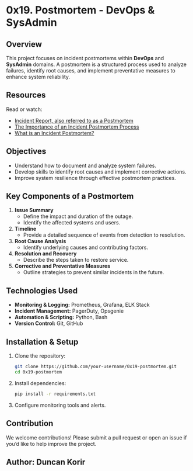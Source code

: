 # 0x19. Postmortem - DevOps & SysAdmin

## Overview

This project focuses on incident postmortems within **DevOps** and **SysAdmin** domains. A postmortem is a structured process used to analyze failures, identify root causes, and implement preventative measures to enhance system reliability.

## Resources

Read or watch:

- [Incident Report, also referred to as a Postmortem](#)
- [The Importance of an Incident Postmortem Process](#)
- [What is an Incident Postmortem?](#)

## Objectives

- Understand how to document and analyze system failures.
- Develop skills to identify root causes and implement corrective actions.
- Improve system resilience through effective postmortem practices.

## Key Components of a Postmortem

1. **Issue Summary**
   - Define the impact and duration of the outage.
   - Identify the affected systems and users.
2. **Timeline**
   - Provide a detailed sequence of events from detection to resolution.
3. **Root Cause Analysis**
   - Identify underlying causes and contributing factors.
4. **Resolution and Recovery**
   - Describe the steps taken to restore service.
5. **Corrective and Preventative Measures**
   - Outline strategies to prevent similar incidents in the future.

## Technologies Used

- **Monitoring & Logging:** Prometheus, Grafana, ELK Stack
- **Incident Management:** PagerDuty, Opsgenie
- **Automation & Scripting:** Python, Bash
- **Version Control:** Git, GitHub

## Installation & Setup

1. Clone the repository:
   ```sh
   git clone https://github.com/your-username/0x19-postmortem.git
   cd 0x19-postmortem
   ```
2. Install dependencies:
   ```sh
   pip install -r requirements.txt
   ```
3. Configure monitoring tools and alerts.

## Contribution

We welcome contributions! Please submit a pull request or open an issue if you’d like to help improve the project.

## Author: Duncan Korir
